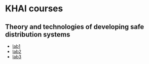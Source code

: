 # KHAI courses

## Theory and technologies of developing safe distribution systems
- [lab1](lab1/README.md)
- [lab2](lab2/README.md)
- [lab3](lab3/README.md)
